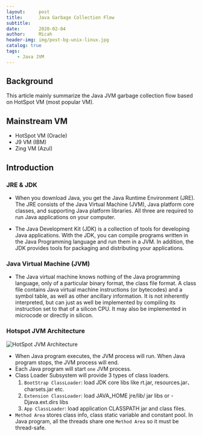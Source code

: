 ```yaml
---
layout:     post
title:      Java Garbage Collection Flow
subtitle:   
date:       2020-02-04
author:     Micah
header-img: img/post-bg-unix-linux.jpg
catalog: true
tags:
    - Java JVM
---
```


## Background
This article mainly summarize the Java JVM garbage collection flow based on HotSpot VM (most popular VM).


## Mainstream VM 
* HotSpot VM (Oracle)
* J9 VM (IBM)
* Zing VM (Azul)


## Introduction

### JRE & JDK
- When you download Java, you get the Java Runtime Environment (JRE). The JRE consists of the Java Virtual Machine (JVM), Java platform core classes, and supporting Java platform libraries. All three are required to run Java applications on your computer.

- The Java Development Kit (JDK) is a collection of tools for developing Java applications. With the JDK, you can compile programs written in the Java Programming language and run them in a JVM. In addition, the JDK provides tools for packaging and distributing your applications.


### Java Virtual Machine (JVM)
- The Java virtual machine knows nothing of the Java programming language, only of a particular binary format, the class file format. A class file contains Java virtual machine instructions (or bytecodes) and a symbol table, as well as other ancillary information. It is not inherently interpreted, but can just as well be implemented by compiling its instruction set to that of a silicon CPU. It may also be implemented in microcode or directly in silicon.


### Hotspot JVM Architecture
![HotSpot JVM Architecture](https://img.javatt.com/bf/bf82cfc64dac4b7fddfab3d438e5054d.png)


- When Java program executes, the JVM process will run. When Java program stops, the JVM process will end.
- Each Java program will start `one` JVM process.
- Class Loader Subsystem will provide 3 types of class loaders.
  1. `BootStrap ClassLoader`: load JDK core libs like rt.jar, resources.jar、charsets.jar etc.
  2. `Extension ClassLoader`: load JAVA_HOME jre/lib/ jar libs or -Djava.ext.dirs libs
  3. `App ClassLoader`: load application CLASSPATH jar and class files.
- `Method Area` stores class info, class static variable and constant pool. In Java program, all the threads share one `Method Area` so it must be thread-safe. 





